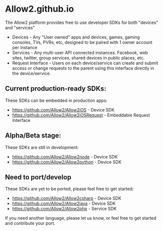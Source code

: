 # Allow2.github.io

The Allow2 platform provides free to use developer SDKs for both "devices" and "services"

* Devices - Any "User owned" apps and devices, games, gaming consoles, TVs, PVRs, etc, designed to be paired with 1 owner account per instance
* Services - Any multi-user API connected instances. Facebook, web sites, twitter, group services, shared devices in public places, etc.
* Request Interface - Users on each device/service can create and submit access or change requests to the parent using this interface directly in the device/service.

## Current production-ready SDKs:

These SDKs can be embedded in production apps:

* https://github.com/Allow2/Allow2iOS - Device SDK
* https://github.com/Allow2/Allow2iOSRequest - Embeddable Request Interface

## Alpha/Beta stage:

These SDKs are still in development:

* https://github.com/Allow2/Allow2node - Device SDK
* https://github.com/Allow2/Allow2python - Device SDK

## Need to port/develop

These SDKs are yet to be ported, please feel free to get started:

* https://github.com/Allow2/Allow2csharp - Device SDK
* https://github.com/Allow2/Allow2java - Device SDK
* https://github.com/Allow2/Allow2php - Service SDK

If you need another language, please let us know, or feel free to get started and contribute your port.
